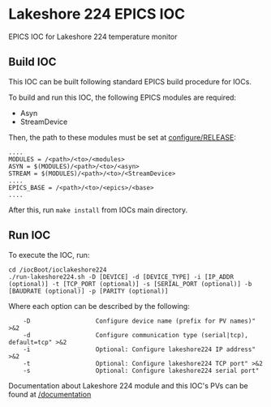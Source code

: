 # Lakeshore 224 EPICS IOC

EPICS IOC for Lakeshore 224 temperature monitor

## Build IOC
This IOC can be built following standard EPICS build procedure for IOCs.

To build and run this IOC, the following EPICS modules are required:

- Asyn
- StreamDevice

Then, the path to these modules must be set at [configure/RELEASE](/configure/RELEASE):

```
....
MODULES = /<path>/<to>/<modules>
ASYN = $(MODULES)/<path>/<to>/<asyn>
STREAM = $(MODULES)/<path>/<to>/<StreamDevice>
....
EPICS_BASE = /<path>/<to>/<epics>/<base>
....
```
After this, run `make install` from IOCs main directory.

## Run IOC

To execute the IOC, run:

```
cd /iocBoot/ioclakeshore224
./run-lakeshore224.sh -D [DEVICE] -d [DEVICE_TYPE] -i [IP_ADDR (optional)] -t [TCP_PORT (optional)] -s [SERIAL_PORT (optional)] -b [BAUDRATE (optional)] -p [PARITY (optional)]
```
Where each option can be described by the following:

```
    -D                  Configure device name (prefix for PV names)" >&2
    -d                  Configure communication type (serial|tcp), default=tcp" >&2
    -i                  Optional: Configure lakeshore224 IP address" >&2
    -t                  Optional: Configure lakeshore224 TCP port" >&2
    -s                  Optional: Configure lakeshore224 serial port"
``` 

Documentation about Lakeshore 224 module and this IOC's PVs can be found at [/documentation](/documentation)